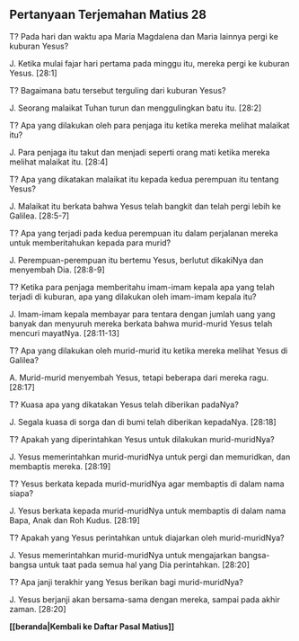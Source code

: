 ﻿## Pertanyaan Terjemahan Matius 28 ##

T? Pada hari dan waktu apa Maria Magdalena dan Maria lainnya pergi ke kuburan Yesus?

J. Ketika mulai fajar hari pertama pada minggu itu, mereka pergi ke kuburan Yesus. [28:1]

T? Bagaimana batu tersebut terguling dari kuburan Yesus?

J. Seorang malaikat Tuhan turun dan menggulingkan batu itu. [28:2]

T? Apa yang dilakukan oleh para penjaga itu ketika mereka melihat malaikat itu?

J. Para penjaga itu takut dan menjadi seperti orang mati ketika mereka melihat malaikat itu. [28:4]

T? Apa yang dikatakan malaikat itu kepada kedua perempuan itu tentang Yesus?

J. Malaikat itu berkata bahwa Yesus telah bangkit dan telah pergi lebih ke Galilea. [28:5-7]

T? Apa yang terjadi pada kedua perempuan itu dalam perjalanan mereka untuk memberitahukan kepada para murid?

J. Perempuan-perempuan itu bertemu Yesus, berlutut dikakiNya dan menyembah Dia. [28:8-9]

T? Ketika para penjaga memberitahu imam-imam kepala apa yang telah terjadi di kuburan, apa yang dilakukan oleh imam-imam kepala itu?

J. Imam-imam kepala membayar para tentara dengan jumlah uang yang banyak dan menyuruh mereka berkata bahwa murid-murid Yesus telah mencuri mayatNya. [28:11-13]

T? Apa yang dilakukan oleh murid-murid itu ketika mereka melihat Yesus di Galilea?

A. Murid-murid menyembah Yesus, tetapi beberapa dari mereka ragu. [28:17]

T? Kuasa apa yang dikatakan Yesus telah diberikan padaNya?

J. Segala kuasa di sorga dan di bumi telah diberikan kepadaNya. [28:18]

T? Apakah yang diperintahkan Yesus untuk dilakukan murid-muridNya?

J. Yesus memerintahkan murid-muridNya untuk pergi dan memuridkan, dan membaptis mereka. [28:19]

T? Yesus berkata kepada murid-muridNya agar membaptis di dalam nama siapa?

J. Yesus berkata kepada murid-muridNya untuk membaptis di dalam nama Bapa, Anak dan Roh Kudus. [28:19]

T? Apakah yang Yesus perintahkan untuk diajarkan oleh murid-muridNya?

J. Yesus memerintahkan murid-muridNya untuk mengajarkan bangsa-bangsa untuk taat pada semua hal yang Dia perintahkan. [28:20]

T? Apa janji terakhir yang Yesus berikan bagi murid-muridNya?

J. Yesus berjanji akan bersama-sama dengan mereka, sampai pada akhir zaman. [28:20]

__[[beranda|Kembali ke Daftar Pasal Matius]]__

